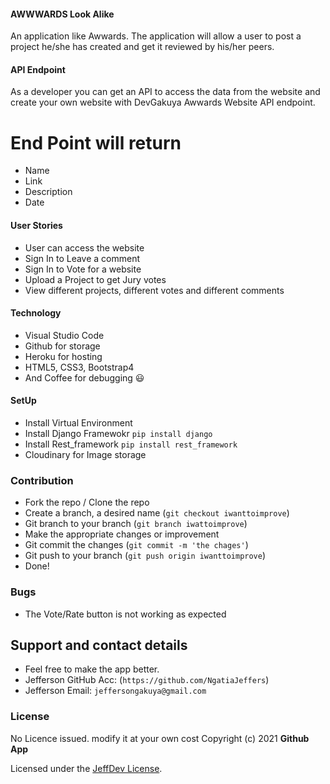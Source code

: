 #### AWWWARDS Look Alike

An application like Awwards. The application will allow a user to
post a project he/she has created and get it reviewed by his/her peers.

#### API Endpoint

As a developer you can get an API to access the data from the website and create your own website with DevGakuya Awwards Website API endpoint.

# End Point will return

- Name
- Link
- Description
- Date

#### User Stories

- User can access the website
- Sign In to Leave a comment
- Sign In to Vote for a website
- Upload a Project to get Jury votes
- View different projects, different votes and different comments

#### Technology

- Visual Studio Code
- Github for storage
- Heroku for hosting
- HTML5, CSS3, Bootstrap4
- And Coffee for debugging 😃

#### SetUp

- Install Virtual Environment
- Install Django Framewokr `pip install django`
- Install Rest_framework `pip install rest_framework`
- Cloudinary for Image storage

### Contribution

- Fork the repo / Clone the repo
- Create a branch, a desired name (`git checkout iwanttoimprove`)
- Git branch to your branch (`git branch iwattoimprove`)
- Make the appropriate changes or improvement
- Git commit the changes (`git commit -m 'the chages'`)
- Git push to your branch (`git push origin iwanttoimprove`)
- Done!

### Bugs

- The Vote/Rate button is not working as expected

## Support and contact details

- Feel free to make the app better.
- Jefferson GitHub Acc: (`https://github.com/NgatiaJeffers`)
- Jefferson Email: `jeffersongakuya@gmail.com`

### License

No Licence issued. modify it at your own cost
Copyright (c) 2021 **Github App**

Licensed under the [JeffDev License](LICENSE).
